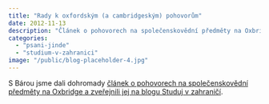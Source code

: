 ```yaml
---
title: "Rady k oxfordským (a cambridgeským) pohovorům"
date: 2012-11-13
description: "Článek o pohovorech na společenskovědní předměty na Oxbridge."
categories:
  - "psani-jinde"
  - "studium-v-zahranici"
image: "/public/blog-placeholder-4.jpg"
---
```


S Bárou jsme dali dohromady [článek o pohovorech na společenskovědní předměty na Oxbridge a zveřejnili jej na blogu Studuj v zahraničí](http://studuj-v-zahranici.blogspot.com/2012/11/pohovory-na-ex-jak-se-nechtit-opit-do.html).
